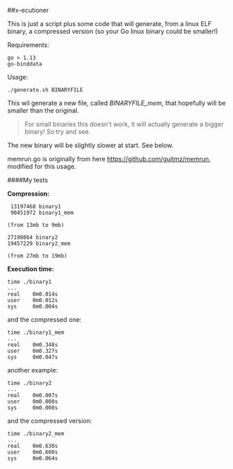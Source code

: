 ##x-ecutioner

This is just a script plus some code that will generate, from a linux ELF binary, a compressed version (so your Go linux binary could be smaller!)

Requirements:

	go > 1.13
	go-binddata
	
Usage:

	./generate.sh BINARYFILE
	
This wil generate a new file, called *BINARYFILE_mem*, that hopefully will be smaller than the original.


>For small binaries this doesn't work, it will actually generate a bigger binary! So try and see.

The new binary will be slightly slower at start. See below.

memrun.go is originally from here https://github.com/guitmz/memrun, modified for this usage.

####My tests

**Compression:**

	 13197468 binary1
	 90451972 binary1_mem
	
	(from 13mb to 9mb)
	
	27190864 binary2
	19457229 binary2_mem
	
	(from 27mb to 19mb)
	
**Execution time:**

	time ./binary1
	...
	real    0m0.014s
	user    0m0.012s
	sys     0m0.004s

and the compressed one:

	time ./binary1_mem 
	...
	real    0m0.348s
	user    0m0.327s
	sys     0m0.047s
	
another example:

	time ./binary2
	...
	real    0m0.007s
	user    0m0.000s
	sys     0m0.008s
	
and the compressed version:

	time ./binary2_mem 
	...
	real    0m0.630s
	user    0m0.600s
	sys     0m0.064s

